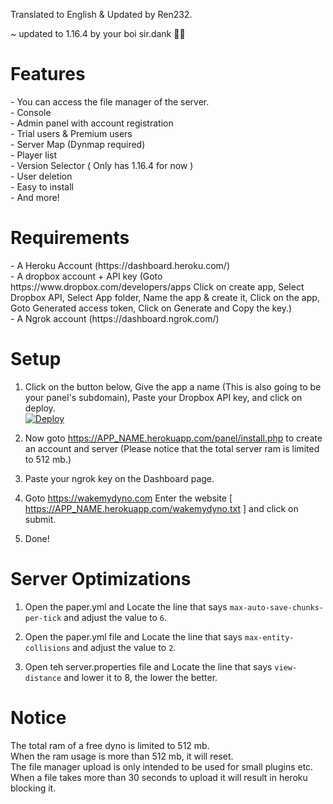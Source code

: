 Translated to English & Updated by Ren232.

~ updated to 1.16.4 by your boi sir.dank 🤟😤

<h1> Features </h1>
- You can access the file manager of the server.<br>
- Console<br>- Admin panel with account registration<br>
- Trial users & Premium users<br>
- Server Map (Dynmap required)<br>
- Player list<br>
- Version Selector ( Only has 1.16.4 for now )<br>
- User deletion<br>
- Easy to install<br>
- And more!


<h1> Requirements </h1>
- A Heroku Account (https://dashboard.heroku.com/)
<br>- A dropbox account + API key (Goto https://www.dropbox.com/developers/apps Click on create app, Select Dropbox API, Select App folder, Name the app & create it, Click on the app, Goto Generated access token, Click on Generate and Copy the key.)
<br>- A Ngrok account (https://dashboard.ngrok.com/)

<h1> Setup </h1>

1. Click on the button below, Give the app a name (This is also going to be your panel's subdomain), Paste your Dropbox API key, and click on deploy.<br>
[![Deploy](https://www.herokucdn.com/deploy/button.svg)](https://heroku.com/deploy)

2. Now goto https://APP_NAME.herokuapp.com/panel/install.php to create an account and server (Please notice that the total server ram is limited to 512 mb.)

3. Paste your ngrok key on the Dashboard page.

4. Goto https://wakemydyno.com Enter the website [ https://APP_NAME.herokuapp.com/wakemydyno.txt ] and click on submit.

5. Done!

<h1> Server Optimizations </h1>

1. Open the paper.yml and Locate the line that says `max-auto-save-chunks-per-tick` and adjust the value to `6`.

2. Open the paper.yml file and Locate the line that says `max-entity-collisions` and adjust the value to `2`.

3. Open teh server.properties file and Locate the line that says `view-distance` and lower it to 8, the lower the better.

<h1> Notice </h1>

The total ram of a free dyno is limited to 512 mb.<br>
When the ram usage is more than 512 mb, it will reset.<br>
The file manager upload is only intended to be used for small plugins etc.<br>
When a file takes more than 30 seconds to upload it will result in heroku blocking it.

